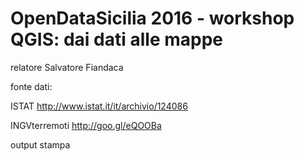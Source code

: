 # OpenDataSicilia 2016 - workshop QGIS: dai dati alle mappe

relatore Salvatore Fiandaca

fonte dati:

ISTAT http://www.istat.it/it/archivio/124086

INGVterremoti http://goo.gl/eQOOBa

output stampa




